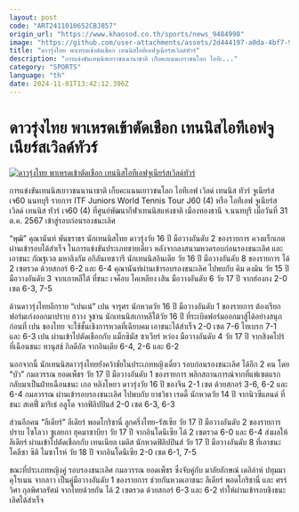 ```yaml
---
layout: post
code: "ART2411010652CBJ857"
origin_url: "https://www.khaosod.co.th/sports/news_9484998"
image: "https://github.com/user-attachments/assets/2d444197-a0da-4bf7-926e-926fbb0830bf"
title: "ดาวรุ่งไทย พาเหรดเข้าตัดเชือก เทนนิสไอทีเอฟจูเนียร์สเวิลด์ทัวร์"
description: "การแข่งขันเทนนิสเยาวชนนานาชาติ เก็บคะแนนเยาวชนโลก ไอทีเ..."
category: "SPORTS"
language: "th"
date: 2024-11-01T13:42:12.396Z
---
```


# ดาวรุ่งไทย พาเหรดเข้าตัดเชือก เทนนิสไอทีเอฟจูเนียร์สเวิลด์ทัวร์

[![ดาวรุ่งไทย พาเหรดเข้าตัดเชือก เทนนิสไอทีเอฟจูเนียร์สเวิลด์ทัวร์](https://www.khaosod.co.th/wpapp/uploads/2024/10/fgew-2.jpg "ดาวรุ่งไทย พาเหรดเข้าตัดเชือก เทนนิสไอทีเอฟจูเนียร์สเวิลด์ทัวร์")](https://www.khaosod.co.th/wpapp/uploads/2024/10/fgew-2.jpg)

การแข่งขันเทนนิสเยาวชนนานาชาติ เก็บคะแนนเยาวชนโลก ไอทีเอฟ เวิลด์ เทนนิส ทัวร์ จูเนียร์ส เจ60 นนทบุรี รายการ ITF Juniors World Tennis Tour J60 (4) หรือ ไอทีเอฟ จูเนียร์ส เวิลด์ เทนนิส ทัวร์ เจ60 (4) ที่ศูนย์พัฒนากีฬาเทนนิสแห่งชาติ เมืองทองธานี จ.นนทบุรี เมื่อวันที่ 31 ต.ค. 2567 เข้าสู่รอบก่อนรองชนะเลิศ

“พุฒิ” คุณานันท์ พันธราธร นักเทนนิสไทย ดาวรุ่งวัย 16 ปี มือวางอันดับ 2 ของรายการ ควงแร็กเกตผ่านเข้ารอบได้สำเร็จ ในการแข่งขันประเภทชายเดี่ยว หลังจากลงสนามหวดรอบก่อนรองชนะเลิศ และเอาชนะ กัณฐเวล มหาลิงกัม อกิลันเทชวารี นักเทนนิสอินเดีย วัย 16 ปี มือวางอันดับ 8 ของรายการ ได้ 2 เซตรวด ด้วยสกอร์ 6-2 และ 6-4 คุณานันท์ผ่านเข้ารอบรองชนะเลิศ ไปพบกับ คิม ดงมิน วัย 15 ปี มือวางอันดับ 3 จากเกาหลีใต้ ที่ชนะ เจค็อบ ไคเหลียง เสิน มือวางอันดับ 6 วัย 17 ปี จากฮ่องกง 2-0 เซต 6-3, 7-5

ด้านดาวรุ่งไทยอีกราย “เปนเน่” เปน จารุศร นักหวดวัย 16 ปี มือวางอันดับ 1 ของรายการ ต้องเรียกฟอร์มเก่งออกมาปราบ ฮวาง จูชาน นักเทนนิสเกาหลีใต้วัย 16 ปี ที่ระเบิดฟอร์มออกมาสู้ได้อย่างสนุก ก่อนที่ เปน ของไทย จะใช้ชั้นเชิงการหวดที่เฉียบคม เอาชนะได้สำเร็จ 2-0 เซต 7-6 ไทเบรก 7-1 และ 6-3 เปน ผ่านเข้าไปตัดเชือกกับ แม็กซิมัส ซาเวียร์ หว่อง มือวางอันดับ 4 วัย 17 ปี จากสิงคโปร์ ที่เฉือนชนะ ทานุสช์ กิลดีอัล จากอินเดีย 6-4, 2-6 และ 6-2

นอกจากนี้ นักเทนนิสดาวรุ่งไทยยังคว้าชัยในประเภทหญิงเดี่ยว รอบก่อนรองชนะเลิศ ได้อีก 2 คน โดย “บัว” กมลวรรณ ยอดเพ็ชร วัย 17 ปี มือวางอันดับ 1 ของรายการ พลิกสถานการณ์จากที่แพ้เซตแรก กลับมาเป็นฝ่ายเฉือนชนะ เกอ หลิงโหยว ดาวรุ่งวัย 16 ปี ของจีน 2-1 เซต ด้วยสกอร์ 3-6, 6-2 และ 6-4 กมลวรรณ ผ่านเข้ารอบรองชนะเลิศ ไปพบกับ ยาชวิธา เรดดี้ นักหวดวัย 14 ปี จากนิวซีแลนด์ ที่ชนะ สเตฟี่ มาริเธ่ อลูโด จากฟิลิปปินส์ 2-0 เซต 6-3, 6-3

ส่วนอีกคน “ลีเดียร์” ลีเดียร์ พอดโกริชานี่ ลูกครึ่งไทย-รัสเซีย วัย 17 ปี มือวางอันดับ 2 ของรายการ ปราบ ไซโลวา ซูเลยกา ฮุคมาซาบียา วัย 17 ปี จากอินโดนีเซีย ได้ 2 เซตรวด 6-0 และ 6-4 ส่งผลให้ ลีเดียร์ ผ่านเข้าไปตัดเชือกกับ เทนเนียล เมดิส นักหวดฟิลิปปินส์ วัย 17 ปี มือวางอันดับ 8 ที่เอาชนะ โคลีซา ซิติ ไมซาโรห์ วัย 18 ปี จากอินโดนีเซีย 2-0 เซต 6-1, 7-5

ขณะที่ประเภทหญิงคู่ รอบรองชนะเลิศ กมลวรรณ ยอดเพ็ชร ซึ่งจับคู่กับ มาลัยลักษณ์ เดลิล่าห์ ปทุมมา คุโรเนน จากลาว เป็นคู่มือวางอันดับ 1 ของรายการ ช่วยกันหวดเอาชนะ ลีเดียร์ พอดโกริชานี่ และ ศรร์วิศา กุลพิศาลรัศม์ จากไทยด้วยกัน ได้ 2 เซตรวด ด้วยสกอร์ 6-3 และ 6-2 ทำให้ผ่านเข้ารอบชิงชนะเลิศได้สำเร็จ
